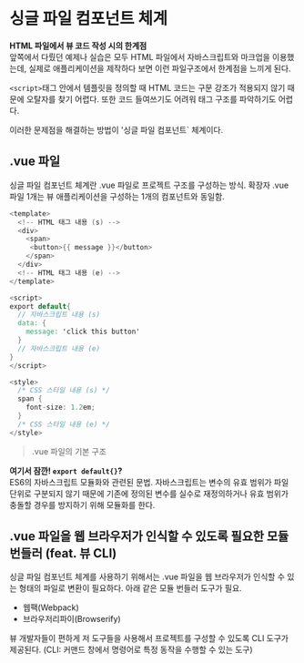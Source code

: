 # 싱글 파일 컴포넌트 체계

**HTML 파일에서 뷰 코드 작성 시의 한계점**  
앞쪽에서 다뤘던 예제나 실습은 모두 HTML 파일에서 자바스크립트와 마크업을 이용했는데, 실제로 애플리케이션을 제작하다 보면 이런 파일구조에서 한계점을 느끼게 된다.

`<script>`태그 안에서 템플릿을 정의할 때 HTML 코드는 구문 강조가 적용되지 않기 때문에 오탈자를 찾기 어렵다. 또한 코드 들여쓰기도 어려워 태그 구조를 파악하기도 어렵다.

이러한 문제점을 해결하는 방법이 '싱글 파일 컴포넌트` 체계이다.

## .vue 파일
싱글 파일 컴포넌트 체계란 .vue 파일로 프로젝트 구조를 구성하는 방식. 확장자 .vue 파일 1개는 뷰 애플리케이션을 구성하는 1개의 컴포넌트와 동일함.

```v
<template>
  <!-- HTML 태그 내용 (s) -->
  <div>
    <span>
     <button>{{ message }}</button>
    </span>
  </div>
  <!-- HTML 태그 내용 (e) -->
</template>

<script>
export default{
  // 자바스크립트 내용 (s)
  data: {
    message: 'click this button'
  }
  // 자바스크립트 내용 (e)
}
</script>

<style>
  /* CSS 스타일 내용 (s) */
  span {
    font-size: 1.2em;
  }
  /* CSS 스타일 내용 (e) */
</style>
```
> .vue 파일의 기본 구조

**여기서 잠깐! `export default{}`?**  
ES6의 자바스크립트 모듈화와 관련된 문법. 자바스크립트는 변수의 유효 범위가 파일 단위로 구분되지 않기 때문에 기존에 정의된 변수를 실수로 재정의하거나 유효 범위가 충돌할 경우를 방지하기 위해 모듈화를 한다.

## .vue 파일을 웹 브라우저가 인식할 수 있도록 필요한 모듈 번들러 (feat. 뷰 CLI)

싱글 파일 컴포넌트 체계를 사용하기 위해서는 .vue 파일을 웹 브라우저가 인식할 수 있는 형태의 파일로 변환이 필요하다. 아래 같은 모듈 번들러 도구가 필요.
- 웹팩(Webpack)
- 브라우저리파이(Browserify)

뷰 개발자들이 편하게 저 도구들을 사용해서 프로젝트를 구성할 수 있도록 CLI 도구가 제공된다. (CLI: 커맨드 창에서 명령어로 특정 동작을 수행할 수 있는 도구)